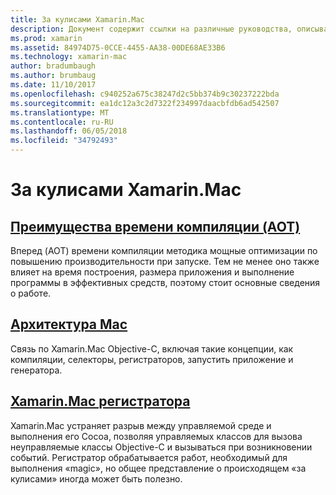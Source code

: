 ```yaml
---
title: За кулисами Xamarin.Mac
description: Документ содержит ссылки на различные руководства, описывающие суть Xamarin.Mac. Связанные документы рассматриваются опережает время компиляции, архитектура Xamarin.Mac и Xamarin.Mac регистратора.
ms.prod: xamarin
ms.assetid: 84974D75-0CCE-4455-AA38-00DE68AE33B6
ms.technology: xamarin-mac
author: bradumbaugh
ms.author: brumbaug
ms.date: 11/10/2017
ms.openlocfilehash: c940252a675c38247d2c5bb374b9c30237222bda
ms.sourcegitcommit: ea1dc12a3c2d7322f234997daacbfdb6ad542507
ms.translationtype: MT
ms.contentlocale: ru-RU
ms.lasthandoff: 06/05/2018
ms.locfileid: "34792493"
---
```

# <a name="under-the-hood-in-xamarinmac"></a>За кулисами Xamarin.Mac

## <a name="ahead-of-time-compilation-aotaotmd"></a>[Преимущества времени компиляции (AOT)](aot.md)

Вперед (AOT) времени компиляции методика мощные оптимизации по повышению производительности при запуске. Тем не менее оно также влияет на время построения, размера приложения и выполнение программы в эффективных средств, поэтому стоит основные сведения о работе.

## <a name="mac-architecturearchitecturemd"></a>[Архитектура Mac](architecture.md)

Связь по Xamarin.Mac Objective-C, включая такие концепции, как компиляции, селекторы, регистраторов, запустить приложение и генератора.

## <a name="xamarinmac-registrarregistrarmd"></a>[Xamarin.Mac регистратора](registrar.md)

Xamarin.Mac устраняет разрыв между управляемой среде и выполнения его Cocoa, позволяя управляемых классов для вызова неуправляемые классы Objective-C и вызываться при возникновении событий. Регистратор обрабатывается работ, необходимый для выполнения «magic», но общее представление о происходящем «за кулисами» иногда может быть полезно.
